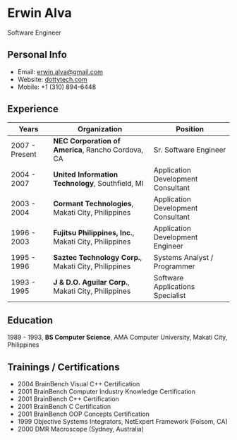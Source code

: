 # Erwin Alva
Software Engineer

## Personal Info
* Email: [erwin.alva@gmail.com](mailto:erwin.alva@gmail.com)
* Website: [dottytech.com](http://dottytech.com)
* Mobile: +1 (310) 894-6448

## Experience

| Years  | Organization | Position |
| ------------- | ------------- |-|
| 2007 - Present | **NEC Corporation of America**, Rancho Cordova, CA | Sr. Software Engineer |
| 2004 - 2007 | **United Information Technology**, Southfield, MI | Application Development Consultant |
| 2003 - 2004 | **Cormant Technologies**, Makati City, Philippines | Application Development Consultant |
| 1996 - 2003 | **Fujitsu Philippines, Inc.**, Makati City, Philippines | Application Development Engineer |
| 1995 - 1996 | **Saztec Technology Corp.**, Makati City, Philippines | Systems Analyst / Programmer |
| 1993 - 1995 | **J & D.O. Aguilar Corp.**, Makati City, Philippines | Software Applications Specialist |

## Education
1989 - 1993, **BS Computer Science**, AMA Computer University, Makati City, Philippines

## Trainings / Certifications
* 2004 BrainBench Visual C++ Certification
* 2001 BrainBench Computer Industry Knowledge Certification
* 2001 BrainBench C++ Certification
* 2001 BrainBench C Certification
* 2001 BrainBench OOP Concepts Certification
* 1999 Objective Systems Integrators, NetExpert Framework (Folsom, CA)
* 2000 DMR Macroscope (Sydney, Australia)

